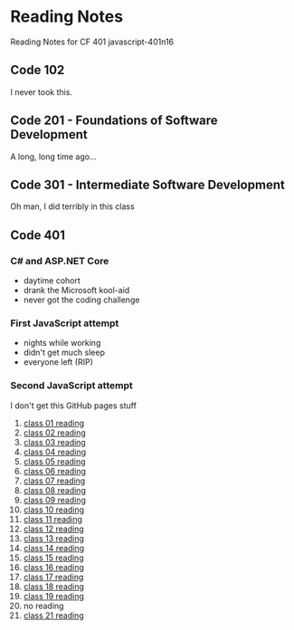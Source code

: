 # Reading Notes

Reading Notes for CF 401 javascript-401n16

## Code 102

I never took this.

## Code 201 - Foundations of Software Development

A long, long time ago...

## Code 301 - Intermediate Software Development

Oh man, I did terribly in this class

## Code 401

### C# and ASP.NET Core

- daytime cohort
- drank the Microsoft kool-aid
- never got the coding challenge

### First JavaScript attempt

- nights while working
- didn't get much sleep
- everyone left (RIP)

### Second JavaScript attempt

I don't get this GitHub pages stuff

1. [class 01 reading](class-01-reading.md)
2. [class 02 reading](class-02-reading.md)
3. [class 03 reading](class-03-reading.md)
4. [class 04 reading](class-04-reading.md)
5. [class 05 reading](class-05-reading.md)
6. [class 06 reading](class-06-reading.md)
7. [class 07 reading](class-07-reading.md)
8. [class 08 reading](class-08-reading.md)
9. [class 09 reading](class-09-reading.md)
10. [class 10 reading](class-10-reading.md)
11. [class 11 reading](class-11-reading.md)
12. [class 12 reading](class-12-reading.md)
13. [class 13 reading](class-13-reading.md)
14. [class 14 reading](class-14-reading.md)
15. [class 15 reading](class-15-reading.md)
16. [class 16 reading](class-16-reading.md)
17. [class 17 reading](class-17-reading.md)
18. [class 18 reading](class-18-reading.md)
19. [class 19 reading](class-19-reading.md)
20. no reading
21. [class 21 reading](class-21-reading.md)
